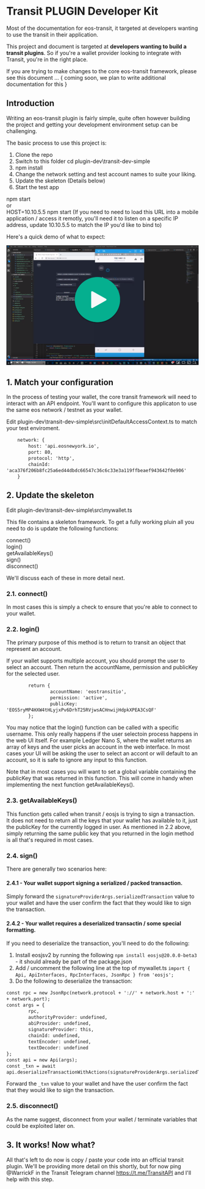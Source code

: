 # Transit PLUGIN Developer Kit

Most of the documentation for eos-transit, it targeted at  developers wanting to use the transit in their application.

This project and document is targeted at __developers wanting to build a transit plugins__. So if you're a wallet provider looking to integrate with Transit, you're in the right place. 

If you are trying to make changes to the core eos-transit framework, please see this document ... { coming soon, we plan to write additional documentation for this }


## Introduction
Writing an eos-transit plugin is fairly simple, quite often however building the project and getting your development environment setup can be challenging. 

The basic process to use this project is: 
1. Clone the repo
2. Switch to this folder cd plugin-dev\transit-dev-simple
3. npm install 
4. Change the network setting and test account names to suite your liking.
5. Update the skeleton (Details below)
6. Start the test app

npm start  
or  
HOST=10.10.5.5 npm start  (If you need to need to load this URL into a mobile application / access it remotly, you'll need it to listen on a specific IP address, update 10.10.5.5 to match the IP you'd like to bind to)

Here's a quick demo of what to expect:

[![Transit PLUGIN Developer Kit](VideoPreview.png)](https://www.youtube.com/watch?v=85kFTyGRcd4)

## 1. Match your configuration

In the process of testing your wallet, the core transit framework will need to interact with an API endpoint. You'll want to configure this applicaton to use the same eos network / testnet as your wallet. 

Edit plugin-dev\transit-dev-simple\src\initDefaultAccessContext.ts to match your test enviroment.

```
	network: {
		host: 'api.eosnewyork.io',
		port: 80,
		protocol: 'http',
		chainId: 'aca376f206b8fc25a6ed44dbdc66547c36c6c33e3a119ffbeaef943642f0e906'
	}
```        

## 2. Update the skeleton

Edit plugin-dev\transit-dev-simple\src\mywallet.ts  

This file contains a skeleton framework. To get a fully working pluin all you need to do is update the following functions: 

connect()  
login()  
getAvailableKeys()  
sign()  
disconnect()  

We'll discuss each of these in more detail next. 

### 2.1. connect() 

In most cases this is simply a check to ensure that you're able to connect to your wallet. 

### 2.2. login() 

The primary purpose of this method is to return to transit an object that represent an account. 

If your wallet supports multiple account, you should prompt the user to select an account. Then return the accountName, permission and publicKey for the selected user. 

```
        return {
                accountName: 'eostransitio',
                permission: 'active',
                publicKey: 'EOS5ryMP4HXW4tHLyjxPv6DrhT25RVjwsACHnwijHdpkXPEA3CsQF'
        };
```                        

You may notice that the login() function can be called with a specific username. This only really happens if the user selectoin process happens in the web UI itself. For example Ledger Nano S, where the wallet returns an array of keys and the user picks an account in the web interface. In most cases your UI will be asking the user to select an accont or will default to an account, so it is safe to ignore any input to this function. 

Note that in most cases you will want to set a global variable containing the publicKey that was returned in this function. This will come in handy when implementing the next function getAvailableKeys().

### 2.3. getAvailableKeys() 

This function gets called when transit / eosjs is trying to sign a transaction. It does not need to return all the keys that your wallet has available to it, just the publicKey for the currently logged in user. As mentioned in 2.2 above, simply returning the same public key that you returned in the login method is all that's required in most cases. 

### 2.4. sign() 

There are generally two scenarios here:   
#### 2.4.1 - Your wallet support signing a serialized / packed transaction. 

Simply forward the `signatureProviderArgs.serializedTransaction` value to your wallet and have the user confirm the fact that they would like to sign the transaction.

#### 2.4.2 - Your wallet requires a deserialized transactin / some special formatting.

If you need to deserialize the transaction, you'll need to do the following: 
1. Install eosjsv2 by running the following `npm install eosjs@20.0.0-beta3` - it should already be part of the package.json
2. Add / uncomment the following line at the top of mywallet.ts `import { Api, ApiInterfaces, RpcInterfaces, JsonRpc } from 'eosjs';`
3. Do the following to deserialize the transaction:

```
const rpc = new JsonRpc(network.protocol + '://' + network.host + ':' + network.port);
const args = {
        rpc,
        authorityProvider: undefined,
        abiProvider: undefined,
        signatureProvider: this,
        chainId: undefined,
        textEncoder: undefined,
        textDecoder: undefined
};
const api = new Api(args);
const _txn = await api.deserializeTransactionWithActions(signatureProviderArgs.serializedTransaction);
```                  

Forward the `_txn` value to your wallet and have the user confirm the fact that they would like to sign the transaction.

### 2.5. disconnect()

As the name suggest, disconnect from your wallet / terminate variables that could be exploited later on. 


## 3. It works! Now what? 

All that's left to do now is copy / paste your code into an official transit plugin. We'll be providing more detail on this shortly, but for now ping @WarrickF in the Transit Telegram channel https://t.me/TransitAPI and I'll help with this step. 